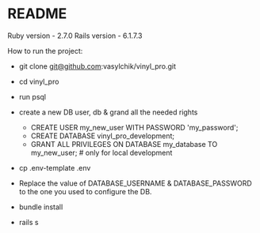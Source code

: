 # README

Ruby version - 2.7.0
Rails version - 6.1.7.3

How to run the project:
* git clone git@github.com:vasylchik/vinyl_pro.git

* cd vinyl_pro

* run psql

* create a new DB user, db & grand all the needed rights
  * CREATE USER my_new_user WITH PASSWORD 'my_password';
  * CREATE DATABASE vinyl_pro_development;
  * GRANT ALL PRIVILEGES ON DATABASE my_database TO my_new_user; # only for local development

* cp .env-template .env

* Replace the value of DATABASE_USERNAME & DATABASE_PASSWORD to the one you used to configure the DB.

* bundle install

* rails s
